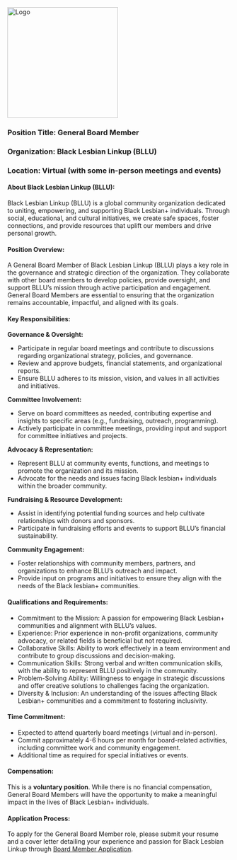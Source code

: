 <img src="https://drive.google.com/uc?id=1GU0CGcnM2uM_Q1whZEREbJ9V7CfbGvSm" alt="Logo" width="250">

### Position Title: General Board Member

### Organization: Black Lesbian Linkup (BLLU)

### Location: Virtual (with some in-person meetings and events)

#### About Black Lesbian Linkup (BLLU):

Black Lesbian Linkup (BLLU) is a global community organization dedicated to uniting, empowering, and supporting Black Lesbian+ individuals. Through social, educational, and cultural initiatives, we create safe spaces, foster connections, and provide resources that uplift our members and drive personal growth.

#### Position Overview:

A General Board Member of Black Lesbian Linkup (BLLU) plays a key role in the governance and strategic direction of the organization. They collaborate with other board members to develop policies, provide oversight, and support BLLU’s mission through active participation and engagement. General Board Members are essential to ensuring that the organization remains accountable, impactful, and aligned with its goals.

#### Key Responsibilities:

**Governance & Oversight:**

* Participate in regular board meetings and contribute to discussions regarding organizational strategy, policies, and governance.
* Review and approve budgets, financial statements, and organizational reports.
* Ensure BLLU adheres to its mission, vision, and values in all activities and initiatives.

**Committee Involvement:**

* Serve on board committees as needed, contributing expertise and insights to specific areas (e.g., fundraising, outreach, programming).
* Actively participate in committee meetings, providing input and support for committee initiatives and projects.

**Advocacy & Representation:**

* Represent BLLU at community events, functions, and meetings to promote the organization and its mission.
* Advocate for the needs and issues facing Black lesbian+ individuals within the broader community.

**Fundraising & Resource Development:**

* Assist in identifying potential funding sources and help cultivate relationships with donors and sponsors.
* Participate in fundraising efforts and events to support BLLU’s financial sustainability.

**Community Engagement:**

* Foster relationships with community members, partners, and organizations to enhance BLLU’s outreach and impact.
* Provide input on programs and initiatives to ensure they align with the needs of the Black lesbian+ communities.

#### Qualifications and Requirements:

* Commitment to the Mission: A passion for empowering Black Lesbian+ communities and alignment with BLLU’s values.
* Experience: Prior experience in non-profit organizations, community advocacy, or related fields is beneficial but not required.
* Collaborative Skills: Ability to work effectively in a team environment and contribute to group discussions and decision-making.
* Communication Skills: Strong verbal and written communication skills, with the ability to represent BLLU positively in the community.
* Problem-Solving Ability: Willingness to engage in strategic discussions and offer creative solutions to challenges facing the organization.
* Diversity & Inclusion: An understanding of the issues affecting Black Lesbian+ communities and a commitment to fostering inclusivity.

#### Time Commitment:

* Expected to attend quarterly board meetings (virtual and in-person).
* Commit approximately 4-6 hours per month for board-related activities, including committee work and community engagement.
* Additional time as required for special initiatives or events.

#### Compensation:

This is a **voluntary position**. While there is no financial compensation, General Board Members will have the opportunity to make a meaningful impact in the lives of Black Lesbian+ individuals.

#### Application Process:

To apply for the General Board Member role, please submit your resume and a cover letter detailing your experience and passion for Black Lesbian Linkup through [Board Member Application](https://forms.gle/q9hFbyKTUc4F5wb18).

